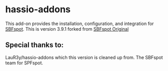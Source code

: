 # hassio-addons
This add-on provides the installation, configuration, and integration for [SBFspot](https://github.com/habuild/SBFspot). This is version 3.9.1 forked from [SBFspot Original](https://github.com/SBFspot/SBFspot) 

## Special thanks to:
LauR3y/hassio-addons which this version is cleaned up from.
The SBFspot team for SPFspot.
